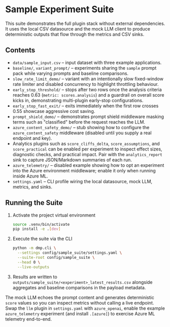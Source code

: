 # Sample Experiment Suite

This suite demonstrates the full plugin stack without external dependencies.
It uses the local CSV datasource and the mock LLM client to produce deterministic
outputs that flow through the metrics and CSV sinks.

## Contents
- `data/sample_input.csv` – input dataset with three example applications.
- `baseline/`, `variant_prompt/` – experiments sharing the `sample` prompt pack
  while varying prompts and baseline comparisons.
- `slow_rate_limit_demo/` – variant with an intentionally slow fixed-window rate
  limiter and disabled concurrency to highlight throttling behaviour.
- `early_stop_threshold/` – stops after two rows once the analysis criteria
  reaches 0.63 (`metric: scores.analysis`) and a guardrail on overall score
  kicks in, demonstrating multi-plugin early-stop configurations.
- `early_stop_fast_exit/` – exits immediately when the first row crosses 0.55
  showcase aggressive cost saving.
- `prompt_shield_demo/` – demonstrates prompt shield middleware masking terms
  such as "classified" before the request reaches the LLM.
- `azure_content_safety_demo/` – stub showing how to configure the
  `azure_content_safety` middleware (disabled until you supply a real
  endpoint and key).
- Analytics plugins such as `score_cliffs_delta`, `score_assumptions`, and
  `score_practical` can be enabled per experiment to inspect effect sizes,
  diagnostic checks, and practical impact. Pair with the `analytics_report`
  sink to capture JSON/Markdown summaries of each run.
- `azure_telemetry/` – disabled example showing how to opt an experiment into
  the Azure environment middleware; enable it only when running inside Azure ML.
- `settings.yaml` – CLI profile wiring the local datasource, mock LLM, metrics,
  and sinks.

## Running the Suite
1. Activate the project virtual environment
   ```bash
   source .venv/bin/activate
   pip install -e .[dev]
   ```
2. Execute the suite via the CLI
   ```bash
   python -m dmp.cli \
     --settings config/sample_suite/settings.yaml \
     --suite-root config/sample_suite \
     --head 0 \
     --live-outputs
   ```
3. Results are written to `outputs/sample_suite/<experiment>_latest_results.csv`
   alongside aggregates and baseline comparisons in the payload metadata.

The mock LLM echoes the prompt content and generates deterministic `score`
values so you can inspect metrics without calling a live endpoint. Swap the
`llm` plugin in `settings.yaml` with `azure_openai`, enable the example
`azure_telemetry` experiment (and install `.[azure]`) to exercise Azure ML
telemetry end-to-end.
